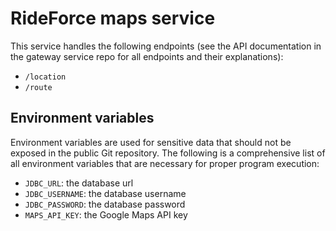 # RideForce maps service

This service handles the following endpoints (see the API documentation in
the gateway service repo for all endpoints and their explanations):

- `/location`
- `/route`

## Environment variables

Environment variables are used for sensitive data that should not be exposed
in the public Git repository. The following is a comprehensive list of all
environment variables that are necessary for proper program execution:

- `JDBC_URL`: the database url
- `JDBC_USERNAME`: the database username
- `JDBC_PASSWORD`: the database password
- `MAPS_API_KEY`: the Google Maps API key
